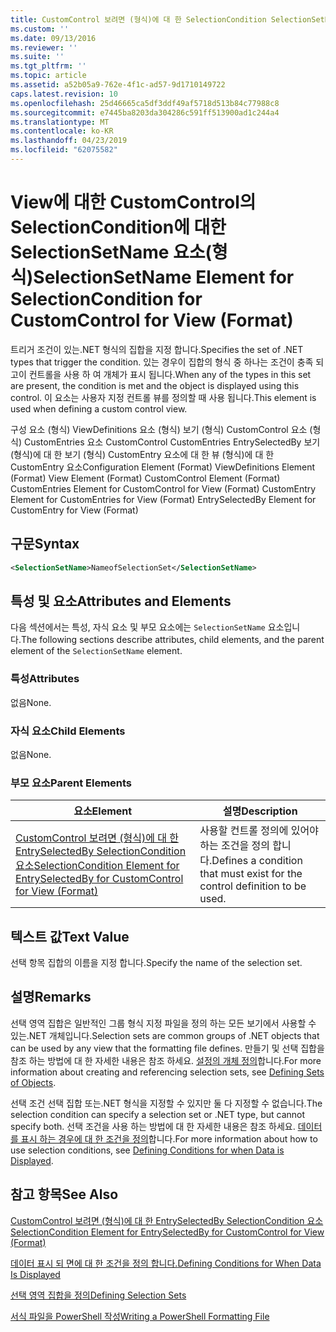 ```yaml
---
title: CustomControl 보려면 (형식)에 대 한 SelectionCondition SelectionSetName 요소 | Microsoft Docs
ms.custom: ''
ms.date: 09/13/2016
ms.reviewer: ''
ms.suite: ''
ms.tgt_pltfrm: ''
ms.topic: article
ms.assetid: a52b05a9-762e-4f1c-ad57-9d1710149722
caps.latest.revision: 10
ms.openlocfilehash: 25d46665ca5df3ddf49af5718d513b84c77988c8
ms.sourcegitcommit: e7445ba8203da304286c591ff513900ad1c244a4
ms.translationtype: MT
ms.contentlocale: ko-KR
ms.lasthandoff: 04/23/2019
ms.locfileid: "62075582"
---
```

# <a name="selectionsetname-element-for-selectioncondition-for-customcontrol-for-view-format"></a><span data-ttu-id="1d7dd-102">View에 대한 CustomControl의 SelectionCondition에 대한 SelectionSetName 요소(형식)</span><span class="sxs-lookup"><span data-stu-id="1d7dd-102">SelectionSetName Element for SelectionCondition for CustomControl for View (Format)</span></span>

<span data-ttu-id="1d7dd-103">트리거 조건이 있는.NET 형식의 집합을 지정 합니다.</span><span class="sxs-lookup"><span data-stu-id="1d7dd-103">Specifies the set of .NET types that trigger the condition.</span></span> <span data-ttu-id="1d7dd-104">있는 경우이 집합의 형식 중 하나는 조건이 충족 되 고이 컨트롤을 사용 하 여 개체가 표시 됩니다.</span><span class="sxs-lookup"><span data-stu-id="1d7dd-104">When any of the types in this set are present, the condition is met and the object is displayed using this control.</span></span> <span data-ttu-id="1d7dd-105">이 요소는 사용자 지정 컨트롤 뷰를 정의할 때 사용 됩니다.</span><span class="sxs-lookup"><span data-stu-id="1d7dd-105">This element is used when defining a custom control view.</span></span>

<span data-ttu-id="1d7dd-106">구성 요소 (형식) ViewDefinitions 요소 (형식) 보기 (형식) CustomControl 요소 (형식) CustomEntries 요소 CustomControl CustomEntries EntrySelectedBy 보기 (형식)에 대 한 보기 (형식) CustomEntry 요소에 대 한 뷰 (형식)에 대 한 CustomEntry 요소</span><span class="sxs-lookup"><span data-stu-id="1d7dd-106">Configuration Element (Format) ViewDefinitions Element (Format) View Element (Format) CustomControl Element (Format) CustomEntries Element for CustomControl for View (Format) CustomEntry Element for CustomEntries for View (Format) EntrySelectedBy Element for CustomEntry for View (Format)</span></span>

## <a name="syntax"></a><span data-ttu-id="1d7dd-107">구문</span><span class="sxs-lookup"><span data-stu-id="1d7dd-107">Syntax</span></span>

```xml
<SelectionSetName>NameofSelectionSet</SelectionSetName>
```

## <a name="attributes-and-elements"></a><span data-ttu-id="1d7dd-108">특성 및 요소</span><span class="sxs-lookup"><span data-stu-id="1d7dd-108">Attributes and Elements</span></span>

<span data-ttu-id="1d7dd-109">다음 섹션에서는 특성, 자식 요소 및 부모 요소에는 `SelectionSetName` 요소입니다.</span><span class="sxs-lookup"><span data-stu-id="1d7dd-109">The following sections describe attributes, child elements, and the parent element of the `SelectionSetName` element.</span></span>

### <a name="attributes"></a><span data-ttu-id="1d7dd-110">특성</span><span class="sxs-lookup"><span data-stu-id="1d7dd-110">Attributes</span></span>

<span data-ttu-id="1d7dd-111">없음</span><span class="sxs-lookup"><span data-stu-id="1d7dd-111">None.</span></span>

### <a name="child-elements"></a><span data-ttu-id="1d7dd-112">자식 요소</span><span class="sxs-lookup"><span data-stu-id="1d7dd-112">Child Elements</span></span>

<span data-ttu-id="1d7dd-113">없음</span><span class="sxs-lookup"><span data-stu-id="1d7dd-113">None.</span></span>

### <a name="parent-elements"></a><span data-ttu-id="1d7dd-114">부모 요소</span><span class="sxs-lookup"><span data-stu-id="1d7dd-114">Parent Elements</span></span>

|<span data-ttu-id="1d7dd-115">요소</span><span class="sxs-lookup"><span data-stu-id="1d7dd-115">Element</span></span>|<span data-ttu-id="1d7dd-116">설명</span><span class="sxs-lookup"><span data-stu-id="1d7dd-116">Description</span></span>|
|-------------|-----------------|
|[<span data-ttu-id="1d7dd-117">CustomControl 보려면 (형식)에 대 한 EntrySelectedBy SelectionCondition 요소</span><span class="sxs-lookup"><span data-stu-id="1d7dd-117">SelectionCondition Element for EntrySelectedBy for CustomControl for View (Format)</span></span>](./selectioncondition-element-for-entryselectedby-for-customcontrol-format.md)|<span data-ttu-id="1d7dd-118">사용할 컨트롤 정의에 있어야 하는 조건을 정의 합니다.</span><span class="sxs-lookup"><span data-stu-id="1d7dd-118">Defines a condition that must exist for the control definition to be used.</span></span>|

## <a name="text-value"></a><span data-ttu-id="1d7dd-119">텍스트 값</span><span class="sxs-lookup"><span data-stu-id="1d7dd-119">Text Value</span></span>

<span data-ttu-id="1d7dd-120">선택 항목 집합의 이름을 지정 합니다.</span><span class="sxs-lookup"><span data-stu-id="1d7dd-120">Specify the name of the selection set.</span></span>

## <a name="remarks"></a><span data-ttu-id="1d7dd-121">설명</span><span class="sxs-lookup"><span data-stu-id="1d7dd-121">Remarks</span></span>

<span data-ttu-id="1d7dd-122">선택 영역 집합은 일반적인 그룹 형식 지정 파일을 정의 하는 모든 보기에서 사용할 수 있는.NET 개체입니다.</span><span class="sxs-lookup"><span data-stu-id="1d7dd-122">Selection sets are common groups of .NET objects that can be used by any view that the formatting file defines.</span></span> <span data-ttu-id="1d7dd-123">만들기 및 선택 집합을 참조 하는 방법에 대 한 자세한 내용은 참조 하세요. [설정의 개체 정의](./defining-selection-sets.md)합니다.</span><span class="sxs-lookup"><span data-stu-id="1d7dd-123">For more information about creating and referencing selection sets, see [Defining Sets of Objects](./defining-selection-sets.md).</span></span>

<span data-ttu-id="1d7dd-124">선택 조건 선택 집합 또는.NET 형식을 지정할 수 있지만 둘 다 지정할 수 없습니다.</span><span class="sxs-lookup"><span data-stu-id="1d7dd-124">The selection condition can specify a selection set or .NET type, but cannot specify both.</span></span> <span data-ttu-id="1d7dd-125">선택 조건을 사용 하는 방법에 대 한 자세한 내용은 참조 하세요. [데이터를 표시 하는 경우에 대 한 조건을 정의](./defining-conditions-for-displaying-data.md)합니다.</span><span class="sxs-lookup"><span data-stu-id="1d7dd-125">For more information about how to use selection conditions, see [Defining Conditions for when Data is Displayed](./defining-conditions-for-displaying-data.md).</span></span>

## <a name="see-also"></a><span data-ttu-id="1d7dd-126">참고 항목</span><span class="sxs-lookup"><span data-stu-id="1d7dd-126">See Also</span></span>

[<span data-ttu-id="1d7dd-127">CustomControl 보려면 (형식)에 대 한 EntrySelectedBy SelectionCondition 요소</span><span class="sxs-lookup"><span data-stu-id="1d7dd-127">SelectionCondition Element for EntrySelectedBy for CustomControl for View (Format)</span></span>](./selectioncondition-element-for-entryselectedby-for-customcontrol-format.md)

[<span data-ttu-id="1d7dd-128">데이터 표시 되 면에 대 한 조건을 정의 합니다.</span><span class="sxs-lookup"><span data-stu-id="1d7dd-128">Defining Conditions for When Data Is Displayed</span></span>](./defining-conditions-for-displaying-data.md)

[<span data-ttu-id="1d7dd-129">선택 영역 집합을 정의</span><span class="sxs-lookup"><span data-stu-id="1d7dd-129">Defining Selection Sets</span></span>](./defining-selection-sets.md)

[<span data-ttu-id="1d7dd-130">서식 파일을 PowerShell 작성</span><span class="sxs-lookup"><span data-stu-id="1d7dd-130">Writing a PowerShell Formatting File</span></span>](./writing-a-powershell-formatting-file.md)
